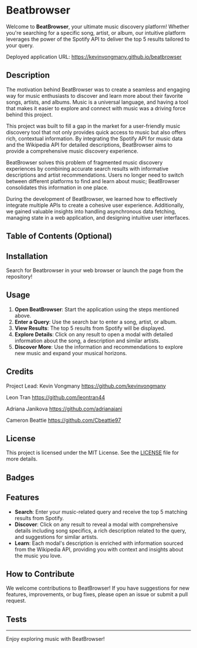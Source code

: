 # Beatbrowser
Welcome to **BeatBrowser**, your ultimate music discovery platform! Whether you're searching for a specific song, artist, or album, our intuitive platform leverages the power of the Spotify API to deliver the top 5 results tailored to your query.

Deployed application URL: https://kevinvongmany.github.io/beatbrowser

## Description

The motivation behind BeatBrowser was to create a seamless and engaging way for music enthusiasts to discover and learn more about their favorite songs, artists, and albums. Music is a universal language, and having a tool that makes it easier to explore and connect with music was a driving force behind this project.

This project was built to fill a gap in the market for a user-friendly music discovery tool that not only provides quick access to music but also offers rich, contextual information. By integrating the Spotify API for music data and the Wikipedia API for detailed descriptions, BeatBrowser aims to provide a comprehensive music discovery experience.

BeatBrowser solves this problem of fragmented music discovery experiences by combining accurate search results with informative descriptions and artist recommendations. Users no longer need to switch between different platforms to find and learn about music; BeatBrowser consolidates this information in one place.

During the development of BeatBrowser, we learned how to effectively integrate multiple APIs to create a cohesive user experience. Additionally, we gained valuable insights into handling asynchronous data fetching, managing state in a web application, and designing intuitive user interfaces.



## Table of Contents (Optional)

<!-- If your README is long, add a table of contents to make it easy for users to find what they need.

- [Installation](#installation)
- [Usage](#usage)
- [Credits](#credits)
- [License](#license) -->

## Installation

Search for Beatbrowser in your web browser or launch the page from the repository!


## Usage

1. **Open BeatBrowser**: Start the application using the steps mentioned above.
2. **Enter a Query**: Use the search bar to enter a song, artist, or album.
3. **View Results**: The top 5 results from Spotify will be displayed.
4. **Explore Details**: Click on any result to open a modal with detailed information about the song, a description and similar artists.
5. **Discover More**: Use the information and recommendations to explore new music and expand your musical horizons.

## Credits

Project Lead: Kevin Vongmany  https://github.com/kevinvongmany 

Leon Tran  https://github.com/leontran44 

Adriana Janikova  https://github.com/adrianajani 

Cameron Beattie  https://github.com/Cbeattie97 

## License

This project is licensed under the MIT License. See the [LICENSE](LICENSE) file for more details.

## Badges

<!-- ![badmath](https://img.shields.io/github/languages/top/nielsenjared/badmath)

Badges aren't necessary, but they demonstrate street cred. Badges let other developers know that you know what you're doing. Check out the badges hosted by [shields.io](https://shields.io/). You may not understand what they all represent now, but you will in time. -->

## Features

- **Search**: Enter your music-related query and receive the top 5 matching results from Spotify.
- **Discover**: Click on any result to reveal a modal with comprehensive details including song specifics, a rich description related to the query, and suggestions for similar artists.
- **Learn**: Each modal's description is enriched with information sourced from the Wikipedia API, providing you with context and insights about the music you love.

## How to Contribute

We welcome contributions to BeatBrowser! If you have suggestions for new features, improvements, or bug fixes, please open an issue or submit a pull request.

## Tests

<!-- Go the extra mile and write tests for your application. Then provide examples on how to run them here. -->

---

Enjoy exploring music with BeatBrowser!
